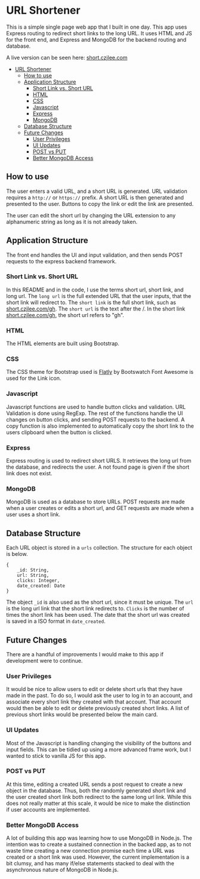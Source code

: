 # URL Shortener

This is a simple single page web app that I built in one day. This app uses Express routing to redirect short links to the long URL. It uses HTML and JS for the front end, and Express and MongoDB for the backend routing and database. 

A live version can be seen here: [short.czjlee.com](https://short.czjlee.com)

- [URL Shortener](#url-shortener)
	- [How to use](#how-to-use)
	- [Application Structure](#application-structure)
		- [Short Link vs. Short URL](#short-link-vs-short-url)
		- [HTML](#html)
		- [CSS](#css)
		- [Javascript](#javascript)
		- [Express](#express)
		- [MongoDB](#mongodb)
	- [Database Structure](#database-structure)
	- [Future Changes](#future-changes)
		- [User Privileges](#user-privileges)
		- [UI Updates](#ui-updates)
		- [POST vs PUT](#post-vs-put)
		- [Better MongoDB Access](#better-mongodb-access)

## How to use
The user enters a valid URL, and a short URL is generated. URL validation requires a `http://` or `https://` prefix. A short URL is then generated and presented to the user. Buttons to copy the link or edit the link are presented. 

The user can edit the short url by changing the URL extension to any alphanumeric string as long as it is not already taken. 

## Application Structure
The front end handles the UI and input validation, and then sends POST requests to the express backend framework. 

### Short Link vs. Short URL
In this README and in the code, I use the terms short url, short link, and long url. The `long url` is the full extended URL that the user inputs, that the short link will redirect to. The `short link` is the full short link, such as [short.czjlee.com/gh](https://short.czjlee.com/gh). The `short url` is the text after the /. In the short link [short.czjlee.com/gh](https://short.czjlee.com/gh), the short url refers to "gh". 

### HTML
The HTML elements are built using Bootstrap. 

### CSS 
The CSS theme for Bootstrap used is [Flatly](https://bootswatch.com/flatly/) by Bootswatch Font Awesome is used for the Link icon. 

### Javascript
Javascript functions are used to handle button clicks and validation. URL Validation is done using RegExp. The rest of the functions handle the UI changes on button clicks, and sending POST requests to the backend. A copy function is also implemented to automatically copy the short link to the users clipboard when the button is clicked. 

### Express
Express routing is used to redirect short URLS. It retrieves the long url from the database, and redirects the user. A not found page is given if the short link does not exist. 

### MongoDB
MongoDB is used as a database to store URLs. POST requests are made when a user creates or edits a short url, and GET requests are made when a user uses a short link. 

## Database Structure
Each URL object is stored in a `urls` collection. The structure for each object is below. 
```
{
	_id: String,
	url: String,
	clicks: Integer,
	date_created: Date
}
```

The object `_id` is also used as the short url, since it must be unique. The `url` is the long url link that the short link redirects to. `Clicks` is the number of times the short link has been used. The date that the short url was created is saved in a ISO format in `date_created`. 

## Future Changes
There are a handful of improvements I would make to this app if development were to continue. 

### User Privileges 
It would be nice to allow users to edit or delete short urls that they have made in the past. To do so, I would ask the user to log in to an account, and associate every short link they created with that account. That account would then be able to edit or delete previously created short links. A list of previous short links would be presented below the main card. 

### UI Updates
Most of the Javascript is handling changing the visibility of the buttons and input fields. This can be tidied up using a more advanced frame work, but I wanted to stick to vanilla JS for this app. 

### POST vs PUT
At this time, editing a created URL sends a post request to create a new object in the database. Thus, both the randomly generated short link and the user created short link both redirect to the same long url link. While this does not really matter at this scale, it would be nice to make the distinction if user accounts are implemented. 

### Better MongoDB Access
A lot of building this app was learning how to use MongoDB in Node.js. The intention was to create a sustained connection in the backed app, as to not waste time creating a new connection promise each time a URL was created or a short link was used. However, the current implementation is a bit clumsy, and has many if/else statements stacked to deal with the asynchronous nature of MongoDB in Node.js. 